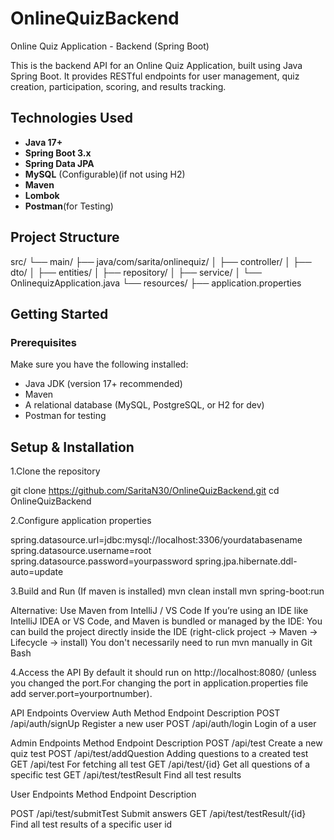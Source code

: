 # OnlineQuizBackend
Online Quiz Application - Backend (Spring Boot)

This is the backend API for an Online Quiz Application, built using Java Spring Boot. It provides RESTful endpoints for user management, quiz creation, participation, scoring, and results tracking.

## Technologies Used

- **Java 17+**
- **Spring Boot 3.x**
- **Spring Data JPA**
- **MySQL** (Configurable)(if not using H2)
- **Maven**
- **Lombok**
- **Postman**(for Testing)


## Project Structure

src/
└── main/
├── java/com/sarita/onlinequiz/
│ ├── controller/
│ ├── dto/
│ ├── entities/
│ ├── repository/
│ ├── service/
│ └── OnlinequizApplication.java
└── resources/
   ├── application.properties

## Getting Started

### Prerequisites

Make sure you have the following installed:

- Java JDK (version 17+ recommended)
- Maven
- A relational database (MySQL, PostgreSQL, or H2 for dev)
- Postman for testing

## Setup & Installation

1.Clone the repository

git clone https://github.com/SaritaN30/OnlineQuizBackend.git
cd OnlineQuizBackend

2.Configure application properties

spring.datasource.url=jdbc:mysql://localhost:3306/yourdatabasename
spring.datasource.username=root
spring.datasource.password=yourpassword
spring.jpa.hibernate.ddl-auto=update

3.Build and Run
(If maven is installed)
mvn clean install
mvn spring-boot:run

Alternative: Use Maven from IntelliJ / VS Code
If you’re using an IDE like IntelliJ IDEA or VS Code, and Maven is bundled or managed by the IDE:
You can build the project directly inside the IDE (right-click project → Maven → Lifecycle → install)
You don't necessarily need to run mvn manually in Git Bash

4.Access the API
By default it should run on http://localhost:8080/ (unless you changed the port.For changing the port in application.properties file add server.port=yourportnumber).


API Endpoints Overview
Auth
Method	Endpoint					Description
POST	/api/auth/signUp			Register a new user
POST	/api/auth/login				Login of a user

Admin Endpoints
Method	Endpoint					Description
POST	/api/test					Create a new quiz test
POST	/api/test/addQuestion		Adding questions to a created test
GET	    /api/test					For fetching all test
GET	    /api/test/{id}				Get all questions of a specific test
GET	    /api/test/testResult	    Find all test results

User Endpoints
Method	Endpoint					Description
	
POST	/api/test/submitTest		Submit answers
GET	    /api/test/testResult/{id}	Find all test results of a specific user id


